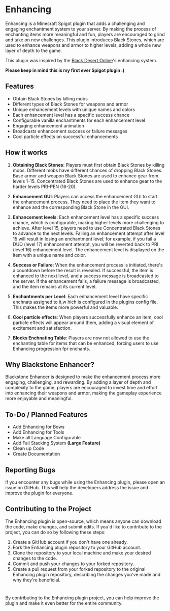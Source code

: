 # Enhancing

Enhancing is a Minecraft Spigot plugin that adds a challenging and engaging enchantment system to your server. By making the process of enchanting items more meaningful and fun, players are encouraged to grind and take on new challenges. This plugin introduces Black Stones, which are used to enhance weapons and armor to higher levels, adding a whole new layer of depth to the game.

This plugin was inspired by the [Black Desert Online](https://playblackdesert.com/)'s enhancing system.

**Please keep in mind this is my first ever Spigot plugin :)**

## Features

- Obtain Black Stones by killing mobs
- Different types of Black Stones for weapons and armor
- Unique enhancement levels with unique names and colors
- Each enhancement level has a specific success chance
- Configurable vanilla enchantments for each enhancement level
- Engaging enhancement animation
- Broadcasts enhancement success or failure messages
- Cool particle effects on successful enhancements

## How it works

1. **Obtaining Black Stones**: Players must first obtain Black Stones by killing mobs. Different mobs have different chances of dropping Black Stones. Base armor and weapon Black Stones are used to enhance gear from levels 1-15. Concentrated Black Stones are used to enhance gear to the harder levels PRI-PEN (16-20).

2. **Enhancement GUI**: Players can access the enhancement GUI to start the enhancement process. They need to place the item they want to enhance and the corresponding Black Stone in the GUI.

3. **Enhancement levels**: Each enhancement level has a specific success chance, which is configurable, making higher levels more challenging to achieve. After level 15, players need to use Concentrated Black Stones to advance to the next levels. Failing an enhancement attempt after level 15 will result in losing an enchantment level; for example, if you fail a DUO (level 17) enhancement attempt, you will be reverted back to PRI (level 16) enhancement level. The enhancement level is displayed on the item with a unique name and color.

4. **Success or Failure**: When the enhancement process is initiated, there's a countdown before the result is revealed. If successful, the item is enhanced to the next level, and a success message is broadcasted to the server. If the enhancement fails, a failure message is broadcasted, and the item remains at its current level.

5. **Enchantments per Level**: Each enhancement level have specific enchnats assigned to it,w hich is configured in the plugins config file. This makes the items more powerful and valuable.

6. **Cool particle effects**: When players successfully enhance an item, cool particle effects will appear around them, adding a visual element of excitement and satisfaction.

7. **Blocks Enchnating Table**: Players are now not allowed to use the enchanting table for items that can be enhanced, forcing users to use Enhancing progression fpr enchants.

## Why Blackstone Enhancer?

Blackstone Enhancer is designed to make the enhancement process more engaging, challenging, and rewarding. By adding a layer of depth and complexity to the game, players are encouraged to invest time and effort into enhancing their weapons and armor, making the gameplay experience more enjoyable and meaningful.

## To-Do / Planned Features
- Add Enhancing for Bows
- Add Enhancing for Tools
- Make all Language Configurable
- Add Fail Stacking System **(Large Feature)**
- Clean up Code
- Create Documentation

## Reporting Bugs
If you encounter any bugs while using the Enhancing plugin, please open an issue on GitHub. This will help the developers address the issue and improve the plugin for everyone.

## Contributing to the Project
The Enhancing plugin is open-source, which means anyone can download the code, make changes, and submit edits. If you'd like to contribute to the project, you can do so by following these steps:

1. Create a GitHub account if you don't have one already.
2. Fork the Enhancing plugin repository to your GitHub account.
3. Clone the repository to your local machine and make your desired changes to the code.
4. Commit and push your changes to your forked repository.
5. Create a pull request from your forked repository to the original Enhancing plugin repository, describing the changes you've made and why they're beneficial.
#
By contributing to the Enhancing plugin project, you can help improve the plugin and make it even better for the entire community.
